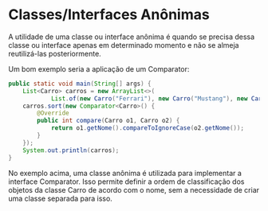 # Classes/Interfaces Anônimas 
A utilidade de uma classe ou interface anônima é quando se precisa dessa classe ou interface apenas em determinado momento e não se almeja reutilizá-las posteriormente.

Um bom exemplo seria a aplicação de um Comparator:

```java
public static void main(String[] args) {
    List<Carro> carros = new ArrayList<>(
            List.of(new Carro("Ferrari"), new Carro("Mustang"), new Carro("Audi")));
    carros.sort(new Comparator<Carro>() {
        @Override
        public int compare(Carro o1, Carro o2) {
            return o1.getNome().compareToIgnoreCase(o2.getNome());
        }
    });
    System.out.println(carros);      
}
```

No exemplo acima, uma classe anônima é utilizada para implementar a interface Comparator. Isso permite definir a ordem de classificação dos objetos da classe Carro de acordo com o nome,
sem a necessidade de criar uma classe separada para isso.
